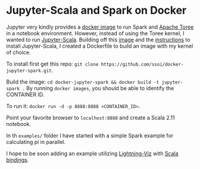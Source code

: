 # Jupyter-Scala and Spark on Docker
Jupyter very kindly provides a
[docker image](https://github.com/jupyter/docker-stacks/tree/master/all-spark-notebook) to run
Spark and [Apache Toree](https://toree.incubator.apache.org/) in a notebook environment.
However, instead of using the Toree kernel, I wanted to run
[Jupyter-Scala](https://github.com/alexarchambault/jupyter-scala/tree/topic/spark-example).
Building off this  [image](https://github.com/jupyter/docker-stacks/tree/master/pyspark-notebook)
and the  [instructions](https://github.com/alexarchambault/jupyter-scala/tree/topic/update-readme)
to install Jupyter-Scala, I created a Dockerfile to build an image with my kernel of choice.

To install first get this repo: `git clone https://github.com/ssoi/docker-jupyter-spark.git`.

Build the image: `cd docker-jupyter-spark && docker build -t jupyter-spark .`
By running `docker images`, you should be able to identify the CONTAINER ID.

To run it: `docker run -d -p 8888:8888 <CONTAINER_ID>`.

Point your favorite browser to `localhost:8888` and create a Scala 2.11 notebook.

In th `examples/` folder I have started with a simple Spark example for calculating pi in parallel.

I hope to be soon adding an example utilizing [Lightning-Viz](http://lightning-viz.org/) with
[Scala bindings](https://github.com/lightning-viz/lightning-example-notebooks/blob/master/scala/graphx.ipynb).
